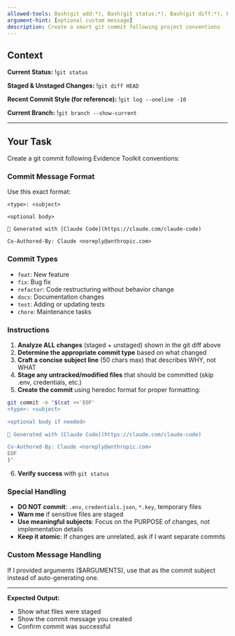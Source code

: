 ```yaml
---
allowed-tools: Bash(git add:*), Bash(git status:*), Bash(git diff:*), Bash(git commit:*), Bash(git log:*)
argument-hint: [optional custom message]
description: Create a smart git commit following project conventions
---
```


## Context

**Current Status:**
!`git status`

**Staged & Unstaged Changes:**
!`git diff HEAD`

**Recent Commit Style (for reference):**
!`git log --oneline -10`

**Current Branch:**
!`git branch --show-current`

---

## Your Task

Create a git commit following Evidence Toolkit conventions:

### Commit Message Format

Use this exact format:
```
<type>: <subject>

<optional body>

🤖 Generated with [Claude Code](https://claude.com/claude-code)

Co-Authored-By: Claude <noreply@anthropic.com>
```

### Commit Types
- `feat`: New feature
- `fix`: Bug fix
- `refactor`: Code restructuring without behavior change
- `docs`: Documentation changes
- `test`: Adding or updating tests
- `chore`: Maintenance tasks

### Instructions

1. **Analyze ALL changes** (staged + unstaged) shown in the git diff above
2. **Determine the appropriate commit type** based on what changed
3. **Craft a concise subject line** (50 chars max) that describes WHY, not WHAT
4. **Stage any untracked/modified files** that should be committed (skip .env, credentials, etc.)
5. **Create the commit** using heredoc format for proper formatting:

```bash
git commit -m "$(cat <<'EOF'
<type>: <subject>

<optional body if needed>

🤖 Generated with [Claude Code](https://claude.com/claude-code)

Co-Authored-By: Claude <noreply@anthropic.com>
EOF
)"
```

6. **Verify success** with `git status`

### Special Handling

- **DO NOT commit**: `.env`, `credentials.json`, `*.key`, temporary files
- **Warn me** if sensitive files are staged
- **Use meaningful subjects**: Focus on the PURPOSE of changes, not implementation details
- **Keep it atomic**: If changes are unrelated, ask if I want separate commits

### Custom Message Handling

If I provided arguments ($ARGUMENTS), use that as the commit subject instead of auto-generating one.

---

**Expected Output:**
- Show what files were staged
- Show the commit message you created
- Confirm commit was successful
